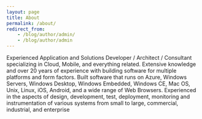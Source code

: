 ```yaml
---
layout: page
title: About
permalink: /about/
redirect_from:
    - /blog/author/admin/
    - /blog/author/admin
---
```


Experienced Application and Solutions Developer / Architect / Consultant specializing in Cloud, Mobile, and everything related. Extensive knowledge and over 20 years of experience with building software for multiple platforms and form factors. Built software that runs on Azure, Windows Servers, Windows Desktop, Windows Embedded, Windows CE, Mac OS, Unix, Linux, iOS, Android, and a wide range of Web Browsers. Experienced in the aspects of design, development, test, deployment, monitoring and instrumentation of various systems from small to large, commercial, industrial, and enterprise
